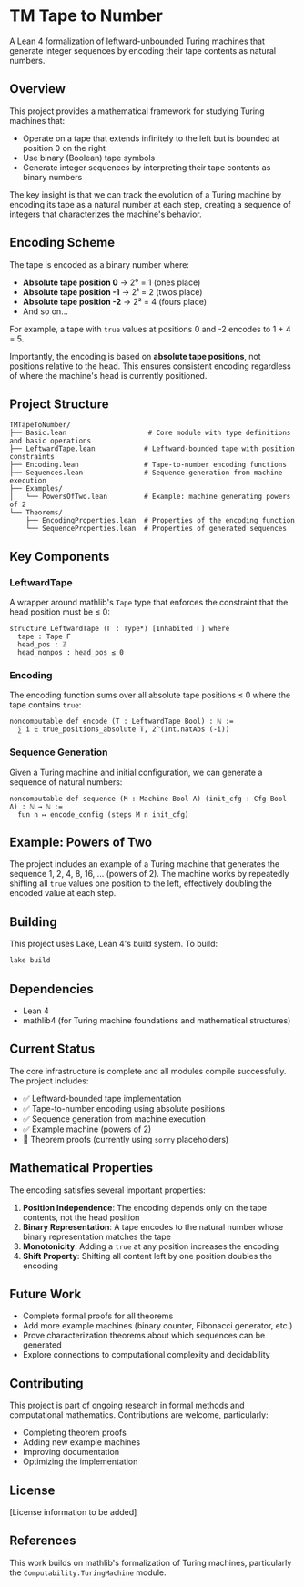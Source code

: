 # TM Tape to Number

A Lean 4 formalization of leftward-unbounded Turing machines that generate integer sequences by encoding their tape contents as natural numbers.

## Overview

This project provides a mathematical framework for studying Turing machines that:
- Operate on a tape that extends infinitely to the left but is bounded at position 0 on the right
- Use binary (Boolean) tape symbols
- Generate integer sequences by interpreting their tape contents as binary numbers

The key insight is that we can track the evolution of a Turing machine by encoding its tape as a natural number at each step, creating a sequence of integers that characterizes the machine's behavior.

## Encoding Scheme

The tape is encoded as a binary number where:
- **Absolute tape position 0** → 2⁰ = 1 (ones place)
- **Absolute tape position -1** → 2¹ = 2 (twos place)  
- **Absolute tape position -2** → 2² = 4 (fours place)
- And so on...

For example, a tape with `true` values at positions 0 and -2 encodes to 1 + 4 = 5.

Importantly, the encoding is based on **absolute tape positions**, not positions relative to the head. This ensures consistent encoding regardless of where the machine's head is currently positioned.

## Project Structure

```
TMTapeToNumber/
├── Basic.lean                    # Core module with type definitions and basic operations
├── LeftwardTape.lean            # Leftward-bounded tape with position constraints
├── Encoding.lean                # Tape-to-number encoding functions
├── Sequences.lean               # Sequence generation from machine execution
├── Examples/
│   └── PowersOfTwo.lean         # Example: machine generating powers of 2
└── Theorems/
    ├── EncodingProperties.lean  # Properties of the encoding function
    └── SequenceProperties.lean  # Properties of generated sequences
```

## Key Components

### LeftwardTape

A wrapper around mathlib's `Tape` type that enforces the constraint that the head position must be ≤ 0:

```lean
structure LeftwardTape (Γ : Type*) [Inhabited Γ] where
  tape : Tape Γ
  head_pos : ℤ
  head_nonpos : head_pos ≤ 0
```

### Encoding

The encoding function sums over all absolute tape positions ≤ 0 where the tape contains `true`:

```lean
noncomputable def encode (T : LeftwardTape Bool) : ℕ :=
  ∑ i ∈ true_positions_absolute T, 2^(Int.natAbs (-i))
```

### Sequence Generation

Given a Turing machine and initial configuration, we can generate a sequence of natural numbers:

```lean
noncomputable def sequence (M : Machine Bool Λ) (init_cfg : Cfg Bool Λ) : ℕ → ℕ :=
  fun n ↦ encode_config (steps M n init_cfg)
```

## Example: Powers of Two

The project includes an example of a Turing machine that generates the sequence 1, 2, 4, 8, 16, ... (powers of 2). The machine works by repeatedly shifting all `true` values one position to the left, effectively doubling the encoded value at each step.

## Building

This project uses Lake, Lean 4's build system. To build:

```bash
lake build
```

## Dependencies

- Lean 4
- mathlib4 (for Turing machine foundations and mathematical structures)

## Current Status

The core infrastructure is complete and all modules compile successfully. The project includes:
- ✅ Leftward-bounded tape implementation
- ✅ Tape-to-number encoding using absolute positions  
- ✅ Sequence generation from machine execution
- ✅ Example machine (powers of 2)
- 🚧 Theorem proofs (currently using `sorry` placeholders)

## Mathematical Properties

The encoding satisfies several important properties:

1. **Position Independence**: The encoding depends only on the tape contents, not the head position
2. **Binary Representation**: A tape encodes to the natural number whose binary representation matches the tape
3. **Monotonicity**: Adding a `true` at any position increases the encoding
4. **Shift Property**: Shifting all content left by one position doubles the encoding

## Future Work

- Complete formal proofs for all theorems
- Add more example machines (binary counter, Fibonacci generator, etc.)
- Prove characterization theorems about which sequences can be generated
- Explore connections to computational complexity and decidability

## Contributing

This project is part of ongoing research in formal methods and computational mathematics. Contributions are welcome, particularly:
- Completing theorem proofs
- Adding new example machines
- Improving documentation
- Optimizing the implementation

## License

[License information to be added]

## References

This work builds on mathlib's formalization of Turing machines, particularly the `Computability.TuringMachine` module.
